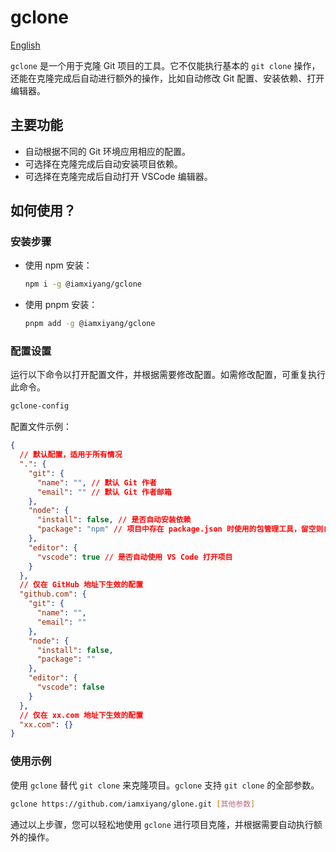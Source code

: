 # gclone

<a href="./README.md">English</a>

`gclone` 是一个用于克隆 Git 项目的工具。它不仅能执行基本的 `git clone` 操作，还能在克隆完成后自动进行额外的操作，比如自动修改 Git 配置、安装依赖、打开编辑器。

## 主要功能

- 自动根据不同的 Git 环境应用相应的配置。
- 可选择在克隆完成后自动安装项目依赖。
- 可选择在克隆完成后自动打开 VSCode 编辑器。

## 如何使用？

### 安装步骤

- 使用 npm 安装：

  ```bash
  npm i -g @iamxiyang/gclone
  ```

- 使用 pnpm 安装：

  ```bash
  pnpm add -g @iamxiyang/gclone
  ```

### 配置设置

运行以下命令以打开配置文件，并根据需要修改配置。如需修改配置，可重复执行此命令。

```bash
gclone-config
```

配置文件示例：

```json
{
  // 默认配置，适用于所有情况
  ".": {
    "git": {
      "name": "", // 默认 Git 作者
      "email": "" // 默认 Git 作者邮箱
    },
    "node": {
      "install": false, // 是否自动安装依赖
      "package": "npm" // 项目中存在 package.json 时使用的包管理工具，留空则自动检测
    },
    "editor": {
      "vscode": true // 是否自动使用 VS Code 打开项目
    }
  },
  // 仅在 GitHub 地址下生效的配置
  "github.com": {
    "git": {
      "name": "",
      "email": ""
    },
    "node": {
      "install": false,
      "package": ""
    },
    "editor": {
      "vscode": false
    }
  },
  // 仅在 xx.com 地址下生效的配置
  "xx.com": {}
}
```

### 使用示例

使用 `gclone` 替代 `git clone` 来克隆项目。`gclone` 支持 `git clone` 的全部参数。

```bash
gclone https://github.com/iamxiyang/glone.git [其他参数]
```

通过以上步骤，您可以轻松地使用 `gclone` 进行项目克隆，并根据需要自动执行额外的操作。
